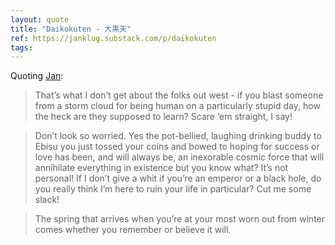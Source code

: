 ```yaml
---
layout: quote
title: "Daikokuten - 大黒天"
ref: https://janklug.substack.com/p/daikokuten
tags:
---
```


Quoting [Jan](https://janklug.substack.com/p/daikokuten):

> That’s what I don’t get about the folks out west - if you blast someone from a storm cloud for being human on a particularly stupid day, how the heck are they supposed to learn? Scare ‘em straight, I say!

> Don’t look so worried. Yes the pot-bellied, laughing drinking buddy to Ebisu you just tossed your coins and bowed to hoping for success or love has been, and will always be, an inexorable cosmic force that will annihilate everything in existence but you know what? It’s not personal! If I don’t give a whit if you’re an emperor or a black hole, do you really think I’m here to ruin your life in particular? Cut me some slack!

> The spring that arrives when you’re at your most worn out from winter comes whether you remember or believe it will.
